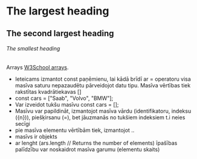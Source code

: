 # The largest heading
## The second largest heading
###### The smallest heading
Arrays [W3School arrays](https://www.w3schools.com/js/js_arrays.asp).

- Ieteicams izmantot const paņēmienu, lai kādā brīdī ar = operatoru visa masīva saturu nepazaudētu pārveidojot datu tipu. Masīva vērtības tiek rakstītas kvadrātiekavas []
- const cars = ["Saab", "Volvo", "BMW"];
- Var izveidot tukšu masīvu const cars = [];
- Masīvu var papildināt, izmantojot masīva vārdu (identifikatoru, indeksu ({n})), piešķirsanu (=), bet jāuzmanās no tukšiem indeksiem t.i neies secīgi
- pie masīva elementu vērtībām tiek, izmantojot ..
- masīvs ir objekts
- ar lenght (ars.length   // Returns the number of elements) īpašības palīdzību var noskaidrot masīva garumu (elementu skaits)